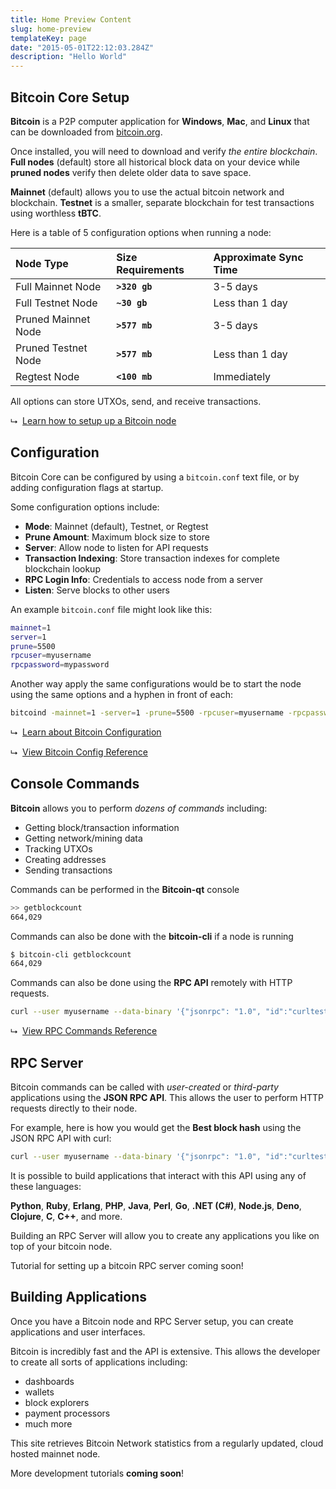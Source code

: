 ```yaml
---
title: Home Preview Content
slug: home-preview
templateKey: page
date: "2015-05-01T22:12:03.284Z"
description: "Hello World"
---
```


<h2 id="bitcoin-core-setup">Bitcoin Core Setup</h2>

**Bitcoin** is a P2P computer application for **Windows**, **Mac**, and **Linux** that can be downloaded from [bitcoin.org](https://bitcoin.org/en/download).

Once installed, you will need to download and verify *the entire blockchain*. **Full nodes** (default) store all historical block data on your device while **pruned nodes** verify then delete older data to save space.  

**Mainnet** (default) allows you to use the actual bitcoin network and blockchain. **Testnet** is a smaller, separate blockchain for test transactions using worthless **tBTC**.

Here is a table of 5 configuration options when running a node:


| Node Type           | Size Requirements | Approximate Sync Time |
| :------------------ | :---------------- | :-------------------- |
| Full Mainnet Node   | **`>320 gb`**       | 3-5 days              |
| Full Testnet Node   | **`~30 gb`**    | Less than 1 day       |
| Pruned Mainnet Node | **`>577 mb`**    | 3-5 days              |
| Pruned Testnet Node | **`>577 mb`**    | Less than 1 day       |
| Regtest Node        | **`<100 mb`**  | Immediately           |

All options can store UTXOs, send, and receive transactions.  

⮡ &nbsp;[Learn how to setup up a Bitcoin node](/how-to-setup-a-bitcoin-node/)


<h2 id="configuration">Configuration</h2>

Bitcoin Core can be configured by using a `bitcoin.conf` text file, or by adding configuration flags at startup.  

Some configuration options include:

- **Mode**: Mainnet (default), Testnet, or Regtest
- **Prune Amount**: Maximum block size to store
- **Server**: Allow node to listen for API requests
- **Transaction Indexing**: Store transaction indexes for complete blockchain lookup
- **RPC Login Info**: Credentials to access node from a server
- **Listen**: Serve blocks to other users

An example `bitcoin.conf` file might look like this:

```bash
mainnet=1
server=1
prune=5500
rpcuser=myusername
rpcpassword=mypassword
```

Another way apply the same configurations would be to start the node using the same options and a hyphen in front of each:
```bash
bitcoind -mainnet=1 -server=1 -prune=5500 -rpcuser=myusername -rpcpassword=mypassword
```

⮡ &nbsp;[Learn about Bitcoin Configuration](/how-to-configure-bitcoin-core/)  

⮡ &nbsp;[View Bitcoin Config Reference](/bitcoin-config/)

<h2 id="console-commands">Console Commands</h2>

**Bitcoin** allows you to perform *dozens of commands* including:
- Getting block/transaction information
- Getting network/mining data
- Tracking UTXOs
- Creating addresses
- Sending transactions

Commands can be performed in the **Bitcoin-qt** console
```bash
>> getblockcount
664,029
```
Commands can also be done with the **bitcoin-cli** if a node is running
```bash
$ bitcoin-cli getblockcount
664,029
```
Commands can also be done using the **RPC API** remotely with HTTP requests.

```bash
curl --user myusername --data-binary '{"jsonrpc": "1.0", "id":"curltest", "method": "getblockcount", "params": [] }' -H 'content-type: text/plain;' http://127.0.0.1:8332/
```

<!-- ⮡ &nbsp;[Learn about Bitcoin Console Commands](/how-to-use-the-bitcoin-console/)    -->

⮡ &nbsp;[View RPC Commands Reference](/rpc-commands/)


<h2 id="rpc-server">RPC Server</h2>

Bitcoin commands can be called with *user-created* or *third-party* applications using the **JSON RPC API**. This allows the user to perform HTTP requests directly to their node.  

For example, here is how you would get the **Best block hash** using the JSON RPC API with curl:

```bash
curl --user myusername --data-binary '{"jsonrpc": "1.0", "id":"curltest", "method": "getbestblockhash", "params": [] }' -H 'content-type: text/plain;' http://127.0.0.1:8332/
```

It is possible to build applications that interact with this API using any of these languages:  

**Python**, **Ruby**, **Erlang**, **PHP**, **Java**, **Perl**, **Go**, **.NET (C#)**, **Node.js**, **Deno**, **Clojure**, **C**, **C++**, and more.  

Building an RPC Server will allow you to create any applications you like on top of your bitcoin node. 

<!-- ⮡ &nbsp;[Learn how to build a Bitcoin RPC Server with Node.js](/how-to-build-a-bitcoin-rpc-server/) -->

Tutorial for setting up a bitcoin RPC server coming soon!

<h2 id="building-applications">Building Applications</h2>

Once you have a Bitcoin node and RPC Server setup, you can create applications and user interfaces.  

Bitcoin is incredibly fast and the API is extensive. This allows the developer to create all sorts of applications including:
- dashboards 
- wallets
- block explorers
- payment processors
- much more

This site retrieves Bitcoin Network statistics from a regularly updated, cloud hosted mainnet node.  

More development tutorials **coming soon**!

<!-- #### Node.js + React.js Tutorials: -->

<!-- ⮡ [Learn how to build a statistics dashboard](/)   -->

<!-- ⮡ [Learn how to build a bitcoin wallet](/)   -->

<!-- ⮡ [Learn how to build a block explorer](/) -->